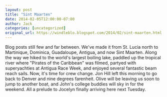 ```yaml
---
layout: post
title: "Sint Maarten"
date: 2014-02-05T12:00:00-07:00
author: Jack
categories: [uncategorized]
original_url: https://windleblo.blogspot.com/2014/02/sint-maarten.html
---
```


Blog posts still few and far between. We've made it from St. Lucia north to Martinique, Dominica, Guadaloupe, Antigua, and now Sint Maarten. Along the way we hiked to the world's largest boiling lake, paddled up the tropical river where "Pirates of the Caribbean" was filmed, partyed with superyachties at Antigua Race Week, and enjoyed several fantastic beam reach sails. Now, it's time for crew change. Jon Hill left this morning to go back to Denver and nine degrees farenheit. Olive will be leaving us soon to jump to another boat, and John's college buddies will sky in for the weekend. All a prelude to Jocelyn finally arriving here next Tuesday.
